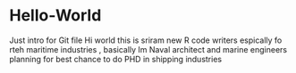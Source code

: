 # Hello-World
Just intro for Git file
Hi world this is sriram new R code writers espically fo rteh maritime industries , basically Im Naval architect and marine engineers planning for best chance to do PHD in shipping industries 
